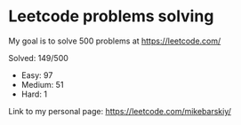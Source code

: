 # Leetcode problems solving
My goal is to solve 500 problems at https://leetcode.com/

Solved: 149/500

- Easy: 97
- Medium: 51
- Hard: 1

Link to my personal page:
https://leetcode.com/mikebarskiy/
